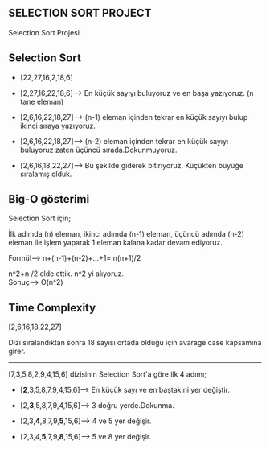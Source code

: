 ## SELECTION SORT PROJECT

Selection Sort Projesi

## Selection Sort
- [22,27,16,2,18,6] 

- [2,27,16,22,18,6]--> En küçük sayıyı buluyoruz ve en başa yazıyoruz. (n tane eleman)


- [2,6,16,22,18,27]--> (n-1) eleman içinden tekrar en küçük sayıyı bulup ikinci sıraya yazıyoruz.


- [2,6,16,22,18,27]--> (n-2) eleman içinden tekrar en küçük sayıyı buluyoruz zaten üçüncü sırada.Dokunmuyoruz.


- [2,6,16,18,22,27]--> Bu şekilde giderek bitiriyoruz. Küçükten büyüğe sıralamış olduk. 



## Big-O gösterimi

Selection Sort için;

İlk adımda (n) eleman, ikinci adımda (n-1) eleman, üçüncü adımda (n-2) eleman ile işlem yaparak 1 eleman kalana kadar devam ediyoruz.

Formül--> n+(n-1)+(n-2)+...+1= n(n+1)/2 

n^2+n /2 elde ettik. n^2 yi alıyoruz.  
Sonuç--> O(n^2)


## Time Complexity

[2,6,16,18,22,27] 

Dizi sıralandıktan sonra 18 sayısı ortada olduğu için avarage case kapsamına girer.

---

[7,3,5,8,2,9,4,15,6] dizisinin Selection Sort'a göre ilk 4 adımı;

 - [**2**,3,5,8,7,9,4,15,6]--> En küçük sayı ve en baştakini yer değiştir.

 - [2,**3**,5,8,7,9,4,15,6]--> 3 doğru yerde.Dokunma.

 - [2,3,**4**,8,7,9,**5**,15,6]--> 4 ve 5 yer değişir.

 - [2,3,4,**5**,7,9,**8**,15,6]--> 5 ve 8 yer değişir.







